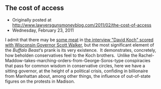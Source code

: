 ## The cost of access

 * Originally posted at http://www.lawyersgunsmoneyblog.com/2011/02/the-cost-of-access
 * Wednesday, February 23, 2011

I admit that there may be [some meat](http://digbysblog.blogspot.com/2011/02/walker-has-koch-and-aspirin-for.html) in [the interview "David Koch" scored with Wisconsin Governor Scott Walker](http://www.buffalobeast.com/?p=5045), but the most significant element of the _Buffalo Beast_‘s prank is its very existence.  It demonstrates, concretely, how beholden conservatives feel to the Koch brothers.  Unlike the Rachel-Maddow-takes-marching-orders-from-George-Soros-type conspiracies that pass for common wisdom in conservative circles, here we have a sitting governor, at the height of a political crisis, confiding in billionaire from Manhattan about, among other things, the influence of out-of-state figures on the protests in Madison.